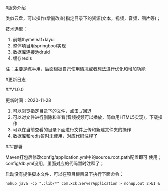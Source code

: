 #服务介绍

类似云盘，可以操作(增删改查)指定目录下的资源(文本，视频，音频，图片等)；

技术选型：
1. 前端thymeleaf+layui
2. 整体项目用springboot实现
3. 数据库连接池druid
4. 缓存redis

注：主要是练手用，后面根据自己使用情况或者想法进行优化和增加功能

#更新日志

##V1.0.0

更新时间：2020-11-28

1. 可以浏览指定目录下的文件，点击../回退
2. 可以对文件进行删除和查看(音频视频可以播放，简单用HTML5实现)，下载操作
3. 可以在当前查看的目录下面进行文件上传和新建文件夹的操作
4. 数据库和redis暂时未使用，对应代码注释了

###部署

Maven打包后修改config/application.yml中的source.root.path配置即可
使用；config/db.yml没用，里面对应的代码暂时注释了；

启动没有提供脚本文件，可以在项目根目录下执行下面命令：
   
    nohup java -cp ".:lib/*" com.xck.ServerApplication > nohup.out 2>&1 &
    
